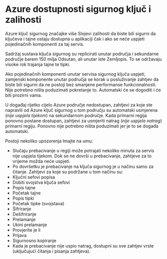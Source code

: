 <properties
    pageTitle="Što učiniti u slučaju programa Azure servisa prekidu koje utječu na Azure ključ sigurnog | Microsoft Azure"
    description="Saznajte što učiniti u slučaju programa Azure service prekidu koje utječu na sigurnog ključ Azure."
    services="key-vault"
    documentationCenter=""
    authors="adamglick"
    manager="mbaldwin"
    editor=""/>

<tags
    ms.service="key-vault"
    ms.workload="key-vault"
    ms.tgt_pltfrm="na"
    ms.devlang="na"
    ms.topic="article"
    ms.date="08/26/2016"
    ms.author="sumedhb;aglick"/>


# <a name="azure-key-vault-availability-and-redundancy"></a>Azure dostupnosti sigurnog ključ i zalihosti

Azure ključ sigurnog značajke više Slojevi zalihosti da biste bili sigurni da ključeva i tajne ostaju dostupna u aplikaciji čak i ako se neće uspjeti pojedinačnih komponenti za taj servis.

Sadržaj sustava ključa sigurnog su replicirati unutar područja i sekundarne područje barem 150 milja Odsutan, ali unutar iste Zemljopis. To se održavaju visoke rok trajanja tajne te tipki.

Ako pojedinačnih komponenti unutar servisa sigurnog ključa uspjeti, zamjenski komponente unutar područja se korak u posluživanje zahtjev da biste bili sigurni da ne postoji bez smanjene performanse funkcionalnosti. Nije potrebno ništa poduzimati pokretanje to. Automatski će se dogoditi i će biti prozirni vama.

U događaj rijetko cijelo Azure područje nedostupan, zahtjevi za koje ste napravili od Azure ključ sigurnog u tom području su automatski usmjerena (*nije uspjela tijekom*) na sekundarnom područje. Kada primarni regija ponovno postane dostupan, zahtjevi za usmjeriti natrag (*nije uspjela natrag*) primarni regiju. Ponovno nije potrebno ništa poduzimati jer je to se događa automatski.

Postoji nekoliko upozorenja Imajte na umu:

* Slučaju prebacivanje u regiji može potrajati nekoliko minuta za servis nije uspjela tijekom. Dok se ne dovrši u prebacivanje, zahtjeve za to vrijeme možda neće uspjeti.
* Po dovršetku je prebacivanje na ključa sigurnog je u načinu samo za čitanje. Zahtjevi za koje su podržane u tom načinu su:
 * Ključni sefovi popisa
 * Dobiti svojstva ključa sefovi
 * Popis tajne
 * Početak tajne
 * Popis tipki
 * Početak tipke (svojstava)
 * Šifriranje
 * Dešifriranje
 * Prelamanje
 * Ukini prelamanje
 * Provjerite je li
 * Prijava
 * Sigurnosno kopiranje
* Kada je prebacivanje nije uspio natrag, dostupni su sve zahtjev vrste (uključujući čitanja *i* pisanja zahtjeva).
